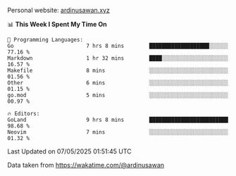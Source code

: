 Personal website: [ardinusawan.xyz](https://ardinusawan.xyz)

<!--START_SECTION:waka-->
📊 **This Week I Spent My Time On** 

```text
💬 Programming Languages: 
Go                       7 hrs 8 mins        ███████████████████░░░░░░   77.16 % 
Markdown                 1 hr 32 mins        ████░░░░░░░░░░░░░░░░░░░░░   16.57 % 
Makefile                 8 mins              ░░░░░░░░░░░░░░░░░░░░░░░░░   01.56 % 
Other                    6 mins              ░░░░░░░░░░░░░░░░░░░░░░░░░   01.15 % 
go.mod                   5 mins              ░░░░░░░░░░░░░░░░░░░░░░░░░   00.97 % 

🔥 Editors: 
GoLand                   9 hrs 8 mins        █████████████████████████   98.68 % 
Neovim                   7 mins              ░░░░░░░░░░░░░░░░░░░░░░░░░   01.32 % 
```


 Last Updated on 07/05/2025 01:51:45 UTC
<!--END_SECTION:waka-->
Data taken from https://wakatime.com/@ardinusawan
